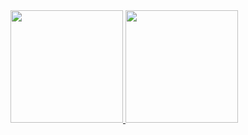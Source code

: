 <div style="display:inline-block" align="center">
  <a href="https://github.com/gabrielgv456">
  <img  height="180em" src="https://github-readme-stats.vercel.app/api?username=gabrielgv456&show_icons=true&theme=tokyonight&include_all_commits=true&count_private=true"/>
  <img height="180em" src="https://github-readme-stats.vercel.app/api/top-langs/?username=anuraghazra&layout=compact&langs_count=7&theme=tokyonight"/>
  
